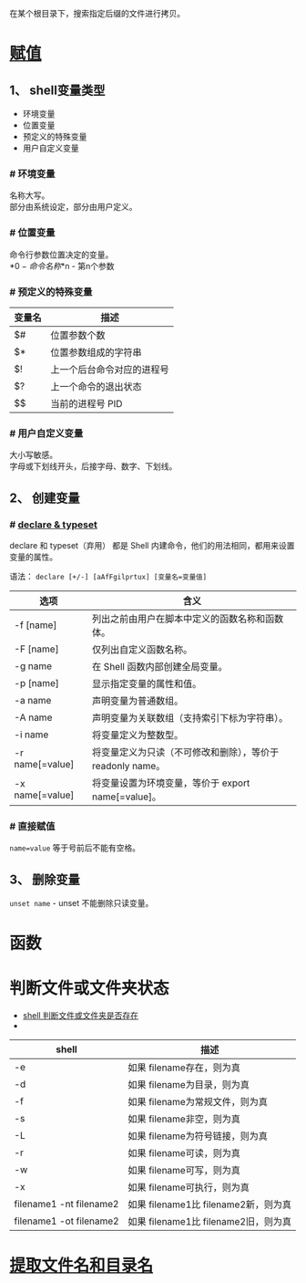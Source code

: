 在某个根目录下，搜索指定后缀的文件进行拷贝。  

# [赋值](https://blog.csdn.net/fyh2003/article/details/7279029)
## 1、 shell变量类型
* 环境变量
* 位置变量
* 预定义的特殊变量
* 用户自定义变量

### \# 环境变量
名称大写。  
部分由系统设定，部分由用户定义。  

### \# 位置变量
命令行参数位置决定的变量。  
*$0 - 命令名称
*$n - 第n个参数

### \# 预定义的特殊变量
| 变量名 | 描述 |
| --- | --- |
| $# | 位置参数个数 |
| $* | 位置参数组成的字符串 |
| $! | 上一个后台命令对应的进程号 |
| $? | 上一个命令的退出状态 |
| $$ | 当前的进程号 PID |

### \# 用户自定义变量
大小写敏感。  
字母或下划线开头，后接字母、数字、下划线。  

## 2、 创建变量
### \# [declare & typeset](http://c.biancheng.net/view/2709.html)
declare 和 typeset（弃用） 都是 Shell 内建命令，他们的用法相同，都用来设置变量的属性。  

语法： `declare [+/-] [aAfFgilprtux] [变量名=变量值]`  

| 选项 | 含义 |
| --- | --- |
| -f \[name] | 列出之前由用户在脚本中定义的函数名称和函数体。 |
| -F \[name] | 仅列出自定义函数名称。 |
| -g name | 在 Shell 函数内部创建全局变量。 |
| -p \[name] | 显示指定变量的属性和值。 |
| -a name | 声明变量为普通数组。 |
| -A name | 声明变量为关联数组（支持索引下标为字符串）。 |
| -i name | 将变量定义为整数型。 |
| -r name\[=value] | 将变量定义为只读（不可修改和删除），等价于 readonly name。 |
| -x name\[=value] | 将变量设置为环境变量，等价于 export name[=value]。 |

### \# 直接赋值
`name=value` 等于号前后不能有空格。  


## 3、 删除变量
`unset name` - unset 不能删除只读变量。  

# 函数

# 判断文件或文件夹状态
* [shell 判断文件或文件夹是否存在](https://blog.csdn.net/benben0729/article/details/80690605)
* 

| shell | 描述 |
| --- | --- |
| -e | 如果 filename存在，则为真 |
| -d | 如果 filename为目录，则为真 |
| -f | 如果 filename为常规文件，则为真 |
| -s | 如果 filename非空，则为真 |
| -L | 如果 filename为符号链接，则为真 |
| -r | 如果 filename可读，则为真 |
| -w | 如果 filename可写，则为真 |
| -x | 如果 filename可执行，则为真 |
| filename1 -nt filename2 | 如果 filename1比 filename2新，则为真 |
| filename1 -ot filename2 | 如果 filename1比 filename2旧，则为真 |


# [提取文件名和目录名](https://blog.csdn.net/sinat_28442665/article/details/84796054)

